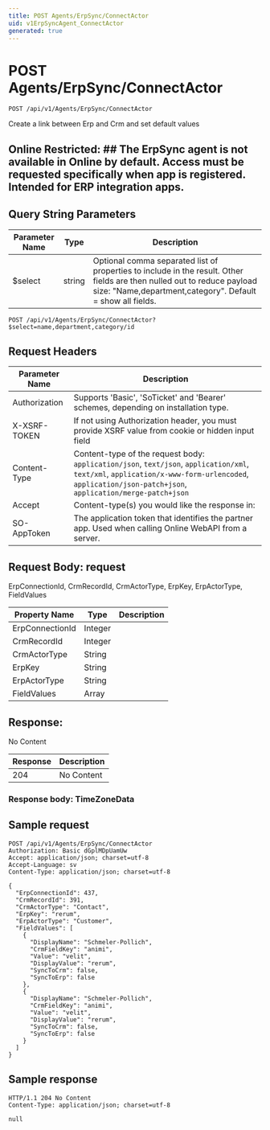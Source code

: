 ```yaml
---
title: POST Agents/ErpSync/ConnectActor
uid: v1ErpSyncAgent_ConnectActor
generated: true
---
```


# POST Agents/ErpSync/ConnectActor

```http
POST /api/v1/Agents/ErpSync/ConnectActor
```

Create a link between Erp and Crm and set default values


## Online Restricted: ## The ErpSync agent is not available in Online by default. Access must be requested specifically when app is registered. Intended for ERP integration apps.






## Query String Parameters

| Parameter Name | Type |  Description |
|----------------|------|--------------|
| $select | string |  Optional comma separated list of properties to include in the result. Other fields are then nulled out to reduce payload size: "Name,department,category". Default = show all fields. |

```http
POST /api/v1/Agents/ErpSync/ConnectActor?$select=name,department,category/id
```


## Request Headers

| Parameter Name | Description |
|----------------|-------------|
| Authorization  | Supports 'Basic', 'SoTicket' and 'Bearer' schemes, depending on installation type. |
| X-XSRF-TOKEN   | If not using Authorization header, you must provide XSRF value from cookie or hidden input field |
| Content-Type | Content-type of the request body: `application/json`, `text/json`, `application/xml`, `text/xml`, `application/x-www-form-urlencoded`, `application/json-patch+json`, `application/merge-patch+json` |
| Accept         | Content-type(s) you would like the response in:  |
| SO-AppToken | The application token that identifies the partner app. Used when calling Online WebAPI from a server. |

## Request Body: request 

ErpConnectionId, CrmRecordId, CrmActorType, ErpKey, ErpActorType, FieldValues 

| Property Name | Type |  Description |
|----------------|------|--------------|
| ErpConnectionId | Integer |  |
| CrmRecordId | Integer |  |
| CrmActorType | String |  |
| ErpKey | String |  |
| ErpActorType | String |  |
| FieldValues | Array |  |

## Response:

No Content

| Response | Description |
|----------------|-------------|
| 204 | No Content |

### Response body: TimeZoneData


## Sample request

```http!
POST /api/v1/Agents/ErpSync/ConnectActor
Authorization: Basic dGplMDpUamUw
Accept: application/json; charset=utf-8
Accept-Language: sv
Content-Type: application/json; charset=utf-8

{
  "ErpConnectionId": 437,
  "CrmRecordId": 391,
  "CrmActorType": "Contact",
  "ErpKey": "rerum",
  "ErpActorType": "Customer",
  "FieldValues": [
    {
      "DisplayName": "Schmeler-Pollich",
      "CrmFieldKey": "animi",
      "Value": "velit",
      "DisplayValue": "rerum",
      "SyncToCrm": false,
      "SyncToErp": false
    },
    {
      "DisplayName": "Schmeler-Pollich",
      "CrmFieldKey": "animi",
      "Value": "velit",
      "DisplayValue": "rerum",
      "SyncToCrm": false,
      "SyncToErp": false
    }
  ]
}
```

## Sample response

```http_
HTTP/1.1 204 No Content
Content-Type: application/json; charset=utf-8

null
```